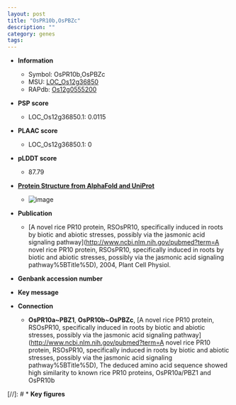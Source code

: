 ```yaml
---
layout: post
title: "OsPR10b,OsPBZc"
description: ""
category: genes
tags: 
---
```


* **Information**  
    + Symbol: OsPR10b,OsPBZc  
    + MSU: [LOC_Os12g36850](http://rice.plantbiology.msu.edu/cgi-bin/ORF_infopage.cgi?orf=LOC_Os12g36850)  
    + RAPdb: [Os12g0555200](http://rapdb.dna.affrc.go.jp/viewer/gbrowse_details/irgsp1?name=Os12g0555200)  

* **PSP score**  
    + LOC_Os12g36850.1: 0.0115 

* **PLAAC score**  
    + LOC_Os12g36850.1: 0 

* **pLDDT score**
    + 87.79

* **[Protein Structure from AlphaFold and UniProt](https://www.uniprot.org/uniprotkb/Q2QNT0/entry#structure)**
    + ![image](https://ricepsp.github.io/images/Q2/AF-Q2QNT0-F1.png)

* **Publication**  
    + [A novel rice PR10 protein, RSOsPR10, specifically induced in roots by biotic and abiotic stresses, possibly via the jasmonic acid signaling pathway](http://www.ncbi.nlm.nih.gov/pubmed?term=A novel rice PR10 protein, RSOsPR10, specifically induced in roots by biotic and abiotic stresses, possibly via the jasmonic acid signaling pathway%5BTitle%5D), 2004, Plant Cell Physiol.

* **Genbank accession number**  

* **Key message**  

* **Connection**  
    + __OsPR10a~PBZ1__, __OsPR10b~OsPBZc__, [A novel rice PR10 protein, RSOsPR10, specifically induced in roots by biotic and abiotic stresses, possibly via the jasmonic acid signaling pathway](http://www.ncbi.nlm.nih.gov/pubmed?term=A novel rice PR10 protein, RSOsPR10, specifically induced in roots by biotic and abiotic stresses, possibly via the jasmonic acid signaling pathway%5BTitle%5D), The deduced amino acid sequence showed high similarity to known rice PR10 proteins, OsPR10a/PBZ1 and OsPR10b

[//]: # * **Key figures**  


